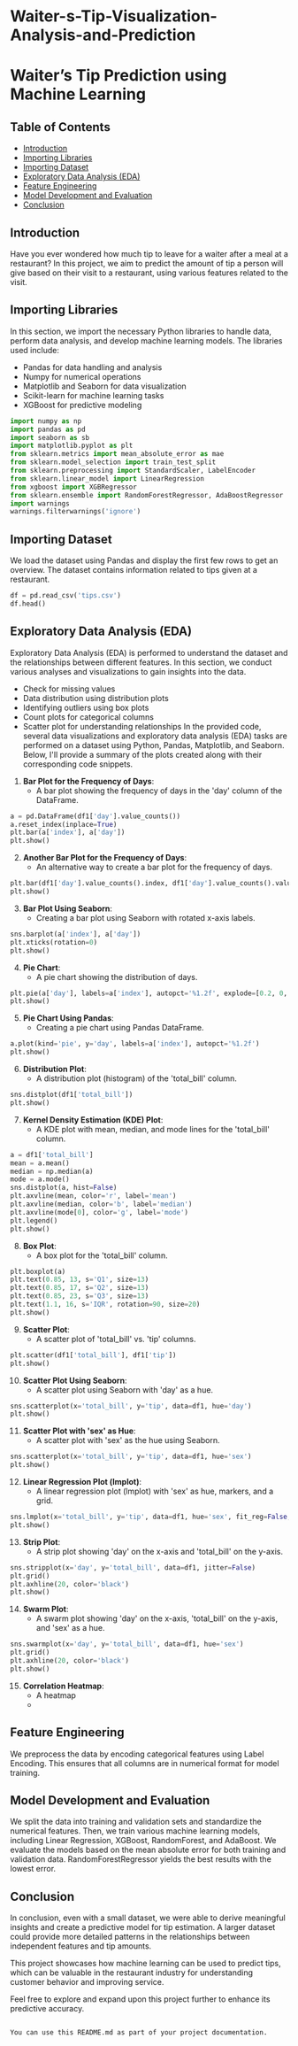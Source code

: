 # Waiter-s-Tip-Visualization-Analysis-and-Prediction

 
# Waiter’s Tip Prediction using Machine Learning

## Table of Contents
- [Introduction](#introduction)
- [Importing Libraries](#importing-libraries)
- [Importing Dataset](#importing-dataset)
- [Exploratory Data Analysis (EDA)](#exploratory-data-analysis)
- [Feature Engineering](#feature-engineering)
- [Model Development and Evaluation](#model-development-and-evaluation)
- [Conclusion](#conclusion)

## Introduction

Have you ever wondered how much tip to leave for a waiter after a meal at a restaurant? In this project, we aim to predict the amount of tip a person will give based on their visit to a restaurant, using various features related to the visit.

## Importing Libraries

In this section, we import the necessary Python libraries to handle data, perform data analysis, and develop machine learning models. The libraries used include:
- Pandas for data handling and analysis
- Numpy for numerical operations
- Matplotlib and Seaborn for data visualization
- Scikit-learn for machine learning tasks
- XGBoost for predictive modeling

```python
import numpy as np
import pandas as pd
import seaborn as sb
import matplotlib.pyplot as plt
from sklearn.metrics import mean_absolute_error as mae
from sklearn.model_selection import train_test_split
from sklearn.preprocessing import StandardScaler, LabelEncoder
from sklearn.linear_model import LinearRegression
from xgboost import XGBRegressor
from sklearn.ensemble import RandomForestRegressor, AdaBoostRegressor
import warnings
warnings.filterwarnings('ignore')
```

## Importing Dataset

We load the dataset using Pandas and display the first few rows to get an overview. The dataset contains information related to tips given at a restaurant.

```python
df = pd.read_csv('tips.csv')
df.head()
```

## Exploratory Data Analysis (EDA)

Exploratory Data Analysis (EDA) is performed to understand the dataset and the relationships between different features. In this section, we conduct various analyses and visualizations to gain insights into the data.

- Check for missing values
- Data distribution using distribution plots
- Identifying outliers using box plots
- Count plots for categorical columns
- Scatter plot for understanding relationships
In the provided code, several data visualizations and exploratory data analysis (EDA) tasks are performed on a dataset using Python, Pandas, Matplotlib, and Seaborn. Below, I'll provide a summary of the plots created along with their corresponding code snippets.

1. **Bar Plot for the Frequency of Days**:
   - A bar plot showing the frequency of days in the 'day' column of the DataFrame.

```python
a = pd.DataFrame(df1['day'].value_counts())
a.reset_index(inplace=True)
plt.bar(a['index'], a['day'])
plt.show()
```

2. **Another Bar Plot for the Frequency of Days**:
   - An alternative way to create a bar plot for the frequency of days.

```python
plt.bar(df1['day'].value_counts().index, df1['day'].value_counts().values)
plt.show()
```

3. **Bar Plot Using Seaborn**:
   - Creating a bar plot using Seaborn with rotated x-axis labels.

```python
sns.barplot(a['index'], a['day'])
plt.xticks(rotation=0)
plt.show()
```

4. **Pie Chart**:
   - A pie chart showing the distribution of days.

```python
plt.pie(a['day'], labels=a['index'], autopct='%1.2f', explode=[0.2, 0, 0, 0])
plt.show()
```

5. **Pie Chart Using Pandas**:
   - Creating a pie chart using Pandas DataFrame.

```python
a.plot(kind='pie', y='day', labels=a['index'], autopct='%1.2f')
plt.show()
```

6. **Distribution Plot**:
   - A distribution plot (histogram) of the 'total_bill' column.

```python
sns.distplot(df1['total_bill'])
plt.show()
```

7. **Kernel Density Estimation (KDE) Plot**:
   - A KDE plot with mean, median, and mode lines for the 'total_bill' column.

```python
a = df1['total_bill']
mean = a.mean()
median = np.median(a)
mode = a.mode()
sns.distplot(a, hist=False)
plt.axvline(mean, color='r', label='mean')
plt.axvline(median, color='b', label='median')
plt.axvline(mode[0], color='g', label='mode')
plt.legend()
plt.show()
```

8. **Box Plot**:
   - A box plot for the 'total_bill' column.

```python
plt.boxplot(a)
plt.text(0.85, 13, s='Q1', size=13)
plt.text(0.85, 17, s='Q2', size=13)
plt.text(0.85, 23, s='Q3', size=13)
plt.text(1.1, 16, s='IQR', rotation=90, size=20)
plt.show()
```

9. **Scatter Plot**:
   - A scatter plot of 'total_bill' vs. 'tip' columns.

```python
plt.scatter(df1['total_bill'], df1['tip'])
plt.show()
```

10. **Scatter Plot Using Seaborn**:
    - A scatter plot using Seaborn with 'day' as a hue.

```python
sns.scatterplot(x='total_bill', y='tip', data=df1, hue='day')
plt.show()
```

11. **Scatter Plot with 'sex' as Hue**:
    - A scatter plot with 'sex' as the hue using Seaborn.

```python
sns.scatterplot(x='total_bill', y='tip', data=df1, hue='sex')
plt.show()
```

12. **Linear Regression Plot (lmplot)**:
    - A linear regression plot (lmplot) with 'sex' as hue, markers, and a grid.

```python
sns.lmplot(x='total_bill', y='tip', data=df1, hue='sex', fit_reg=False, markers=['^', 's'], palette='ocean', row='sex', col='smoker')
plt.show()
```

13. **Strip Plot**:
    - A strip plot showing 'day' on the x-axis and 'total_bill' on the y-axis.

```python
sns.stripplot(x='day', y='total_bill', data=df1, jitter=False)
plt.grid()
plt.axhline(20, color='black')
plt.show()
```

14. **Swarm Plot**:
    - A swarm plot showing 'day' on the x-axis, 'total_bill' on the y-axis, and 'sex' as a hue.

```python
sns.swarmplot(x='day', y='total_bill', data=df1, hue='sex')
plt.grid()
plt.axhline(20, color='black')
plt.show()
```

15. **Correlation Heatmap**:
    - A heatmap
    - 
## Feature Engineering

We preprocess the data by encoding categorical features using Label Encoding. This ensures that all columns are in numerical format for model training.

## Model Development and Evaluation

We split the data into training and validation sets and standardize the numerical features. Then, we train various machine learning models, including Linear Regression, XGBoost, RandomForest, and AdaBoost. We evaluate the models based on the mean absolute error for both training and validation data. RandomForestRegressor yields the best results with the lowest error.

## Conclusion

In conclusion, even with a small dataset, we were able to derive meaningful insights and create a predictive model for tip estimation. A larger dataset could provide more detailed patterns in the relationships between independent features and tip amounts.

This project showcases how machine learning can be used to predict tips, which can be valuable in the restaurant industry for understanding customer behavior and improving service.

Feel free to explore and expand upon this project further to enhance its predictive accuracy.
```

You can use this README.md as part of your project documentation.
